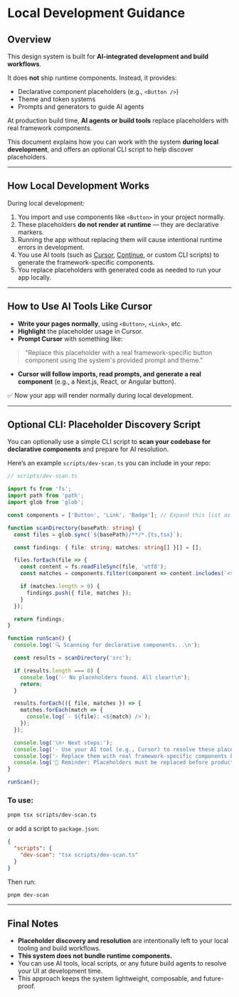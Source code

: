 # Local Development Guidance

## Overview

This design system is built for **AI-integrated development and build workflows**.

It does **not** ship runtime components. Instead, it provides:

- Declarative component placeholders (e.g., `<Button />`)
- Theme and token systems
- Prompts and generators to guide AI agents

At production build time, **AI agents or build tools** replace placeholders with real framework components.

This document explains how you can work with the system **during local development**, and offers an optional CLI script to help discover placeholders.

---

## How Local Development Works

During local development:

1. You import and use components like `<Button>` in your project normally.
2. These placeholders **do not render at runtime** — they are declarative markers.
3. Running the app without replacing them will cause intentional runtime errors in development.
4. You use AI tools (such as [Cursor](https://cursor.sh/), [Continue](https://continue.dev/), or custom CLI scripts) to generate the framework-specific components.
5. You replace placeholders with generated code as needed to run your app locally.

---

## How to Use AI Tools Like Cursor

- **Write your pages normally**, using `<Button>`, `<Link>`, etc.
- **Highlight** the placeholder usage in Cursor.
- **Prompt Cursor** with something like:

> "Replace this placeholder with a real framework-specific button component using the system's provided prompt and theme."

- **Cursor will follow imports, read prompts, and generate a real component** (e.g., a Next.js, React, or Angular button).

✅ Now your app will render normally during local development.

---

## Optional CLI: Placeholder Discovery Script

You can optionally use a simple CLI script to **scan your codebase for declarative components** and prepare for AI resolution.

Here’s an example `scripts/dev-scan.ts` you can include in your repo:

```typescript
// scripts/dev-scan.ts

import fs from 'fs';
import path from 'path';
import glob from 'glob';

const components = ['Button', 'Link', 'Badge']; // Expand this list as needed

function scanDirectory(basePath: string) {
  const files = glob.sync(`${basePath}/**/*.{ts,tsx}`);

  const findings: { file: string; matches: string[] }[] = [];

  files.forEach(file => {
    const content = fs.readFileSync(file, 'utf8');
    const matches = components.filter(component => content.includes(`<${component}`));

    if (matches.length > 0) {
      findings.push({ file, matches });
    }
  });

  return findings;
}

function runScan() {
  console.log('🔍 Scanning for declarative components...\n');

  const results = scanDirectory('src');

  if (results.length === 0) {
    console.log('✅ No placeholders found. All clear!\n');
    return;
  }

  results.forEach(({ file, matches }) => {
    matches.forEach(match => {
      console.log(`- ${file}: <${match} />`);
    });
  });

  console.log('\n⚡ Next steps:');
  console.log('- Use your AI tool (e.g., Cursor) to resolve these placeholders.');
  console.log('- Replace them with real framework-specific components before production builds.\n');
  console.log('🧐 Reminder: Placeholders must be replaced before production.');
}

runScan();
```

### To use:

```bash
pnpm tsx scripts/dev-scan.ts
```

or add a script to `package.json`:

```json
{
  "scripts": {
    "dev-scan": "tsx scripts/dev-scan.ts"
  }
}
```

Then run:

```bash
pnpm dev-scan
```

---

## Final Notes

- **Placeholder discovery and resolution** are intentionally left to your local tooling and build workflows.
- **This system does not bundle runtime components.**
- You can use AI tools, local scripts, or any future build agents to resolve your UI at development time.
- This approach keeps the system lightweight, composable, and future-proof.
